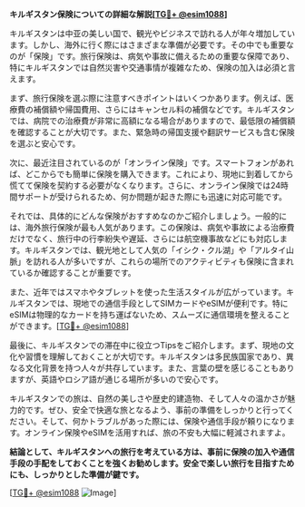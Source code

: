 **キルギスタン保険についての詳細な解説[[TG💪+ @esim1088](https://t.me/s/esim1088)]**

キルギスタンは中亚の美しい国で、観光やビジネスで訪れる人が年々増加しています。しかし、海外に行く際にはさまざまな準備が必要です。その中でも重要なのが「保険」です。旅行保険は、病気や事故に備えるための重要な保障であり、特にキルギスタンでは自然災害や交通事情が複雑なため、保険の加入は必須と言えます。

まず、旅行保険を選ぶ際に注意すべきポイントはいくつかあります。例えば、医療費の補償額や帰国費用、さらにはキャンセル料の補償などです。キルギスタンでは、病院での治療費が非常に高額になる場合がありますので、最低限の補償額を確認することが大切です。また、緊急時の帰国支援や翻訳サービスも含む保険を選ぶと安心です。

次に、最近注目されているのが「オンライン保険」です。スマートフォンがあれば、どこからでも簡単に保険を購入できます。これにより、現地に到着してから慌てて保険を契約する必要がなくなります。さらに、オンライン保険では24時間サポートが受けられるため、何か問題が起きた際にも迅速に対応可能です。

それでは、具体的にどんな保険がおすすめなのかご紹介しましょう。一般的には、海外旅行保険が最も人気があります。この保険は、病気や事故による治療費だけでなく、旅行中の行李紛失や遅延、さらには航空機事故などにも対応します。キルギスタンでは、観光地として人気の「イシク・クル湖」や「アルタイ山脈」を訪れる人が多いですが、これらの場所でのアクティビティも保険に含まれているか確認することが重要です。

また、近年ではスマホやタブレットを使った生活スタイルが広がっています。キルギスタンでは、現地での通信手段としてSIMカードやeSIMが便利です。特にeSIMは物理的なカードを持ち運ばないため、スムーズに通信環境を整えることができます。[[TG💪+ @esim1088](https://t.me/s/esim1088)]

最後に、キルギスタンでの滞在中に役立つTipsをご紹介します。まず、現地の文化や習慣を理解しておくことが大切です。キルギスタンは多民族国家であり、異なる文化背景を持つ人々が共存しています。また、言葉の壁を感じることもありますが、英語やロシア語が通じる場所が多いので安心です。

キルギスタンでの旅は、自然の美しさや歴史的建造物、そして人々の温かさが魅力的です。ぜひ、安全で快適な旅となるよう、事前の準備をしっかりと行ってください。そして、何かトラブルがあった際には、保険や通信手段が頼りになります。オンライン保険やeSIMを活用すれば、旅の不安も大幅に軽減されますよ。

**結論として、キルギスタンへの旅行を考えている方は、事前に保険の加入や通信手段の手配をしておくことを強くお勧めします。安全で楽しい旅行を目指すためにも、しっかりとした準備が鍵です。**

[[TG💪+ @esim1088](https://t.me/s/esim1088) ![Image](https://i.postimg.cc/Y0z9fWf4/image.png)]